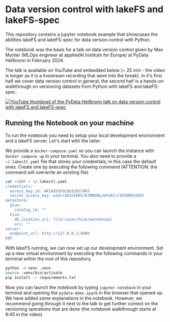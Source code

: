 # Data version control with lakeFS and lakeFS-spec
This repository contains a jupyter notebook example that showcases the abilities lakeFS and lakeFS-spec for data version control with Python.

The notebook was the basis for a talk on data version control given by Max Mynter (MLOps engineer at appliedAI Institute for Europe) at PyData Heilbronn in February 2024.

The talk is available on YouTube and embedded below (~ 25 min - the video is longer as it is a livestream recording that went into the break).
In it's first half we cover data version control in general, the second half is a hands-on walkthrough on versioning datasets from Python with lakeFS and lakeFS-spec.

[![YouTube thumbnail of the PyData Heilbronn talk on data version control with lakeFS and lakeFS-spec](https://img.youtube.com/vi/1LcCAjJ589Y&t=3s)](https://www.youtube.com/watch?v=1LcCAjJ589Y&t=3s)

## Running the Notebook on your machine
To run the notebook you need to setup your local development environment and a lakeFS server.
Let's start with the latter.

We provide a `docker-compose.yaml` so you can launch the instance with `docker compose up` in your terminal.
You also need to provide a `~/.lakectl.yaml` file that stores your credentials; in this case the default ones.
Create one by executing the following command (ATTENTION: the command will overwrite an existing file)
```bash
cat <<EOF > ~/.lakectl.yaml
credentials:
  access_key_id: AKIAIOSFOLQUICKSTART
  secret_access_key: wJalrXUtnFEMI/K7MDENG/bPxRfiCYEXAMPLEKEY
metastore:
  glue:
    catalog_id: ""
  hive:
    db_location_uri: file:/user/hive/warehouse/
    uri: ""
server:
  endpoint_url: http://127.0.0.1:8000
EOF
```

With lakeFS running, we can now set up our development environment. 
Set up a new virtual environment by executing the following commands in your terminal within the root of this repository.
```bash
python -m venv .venv
source .venv/bin/activate
pip install -r requirements.txt
```

Now you can launch the notebook by typing `jupyter notebook` in your terminal and opening the `pydata-demo.ipynb` in the browser that opened up.
We have added some explanations in the notebook. However, we recommend going through it next to the talk to get further context on the versioning operations that are done (the notebook walkthrough starts at 9:45 in the video). 
